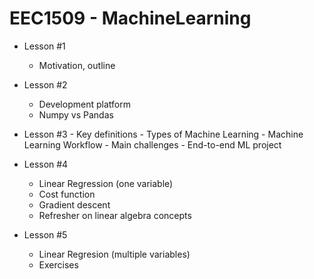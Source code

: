 # EEC1509 - MachineLearning

- Lesson #1
	- Motivation, outline
- Lesson #2
	- Development platform
	- Numpy vs Pandas
- Lesson #3
        - Key definitions
        - Types of Machine Learning
        - Machine Learning Workflow
        - Main challenges
        - End-to-end ML project
- Lesson #4
	- Linear Regression (one variable)
	- Cost function
	- Gradient descent
	- Refresher on linear algebra concepts
    
- Lesson #5
	- Linear Regresion (multiple variables)
	- Exercises
